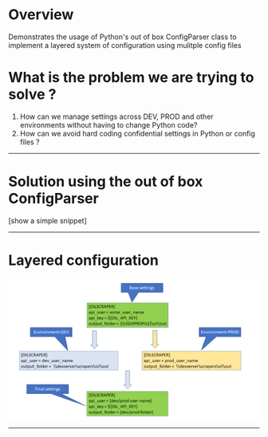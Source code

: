 # Overview
Demonstrates the usage of Python's out of box ConfigParser class to implement a layered system of configuration using mulitple config files


# What is the problem we are trying to solve ?

1. How can we manage settings across DEV, PROD and other environments without having to change Python code?
1. How can we avoid hard coding confidential settings in Python or config files ?


---

# Solution using the out of box ConfigParser

[show a simple snippet]

---

# Layered configuration

![overview](docs/images/layred_settings_block.png)

---


